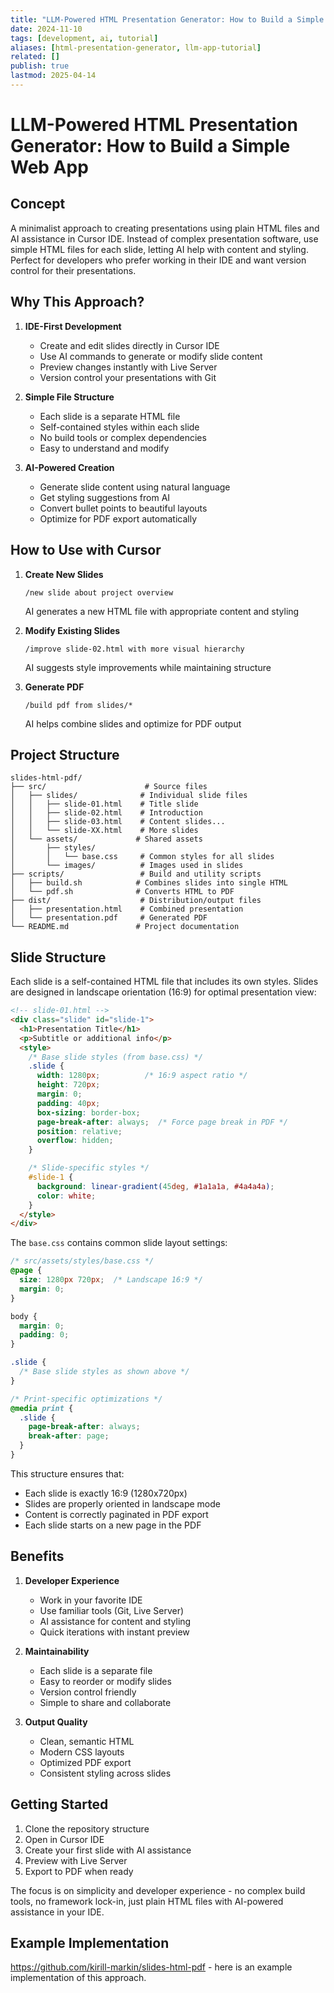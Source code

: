 ```yaml
---
title: "LLM-Powered HTML Presentation Generator: How to Build a Simple Web App"
date: 2024-11-10
tags: [development, ai, tutorial]
aliases: [html-presentation-generator, llm-app-tutorial]
related: []
publish: true
lastmod: 2025-04-14
---
```


# LLM-Powered HTML Presentation Generator: How to Build a Simple Web App

## Concept

A minimalist approach to creating presentations using plain HTML files and AI assistance in Cursor IDE. Instead of complex presentation software, use simple HTML files for each slide, letting AI help with content and styling. Perfect for developers who prefer working in their IDE and want version control for their presentations.

## Why This Approach?

1. **IDE-First Development**
   - Create and edit slides directly in Cursor IDE
   - Use AI commands to generate or modify slide content
   - Preview changes instantly with Live Server
   - Version control your presentations with Git

2. **Simple File Structure**
   - Each slide is a separate HTML file
   - Self-contained styles within each slide
   - No build tools or complex dependencies
   - Easy to understand and modify

3. **AI-Powered Creation**
   - Generate slide content using natural language
   - Get styling suggestions from AI
   - Convert bullet points to beautiful layouts
   - Optimize for PDF export automatically

## How to Use with Cursor

1. **Create New Slides**
   ```
   /new slide about project overview
   ```
   AI generates a new HTML file with appropriate content and styling

2. **Modify Existing Slides**
   ```
   /improve slide-02.html with more visual hierarchy
   ```
   AI suggests style improvements while maintaining structure

3. **Generate PDF**
   ```
   /build pdf from slides/*
   ```
   AI helps combine slides and optimize for PDF output

## Project Structure

```
slides-html-pdf/
├── src/                      # Source files
│   ├── slides/              # Individual slide files
│   │   ├── slide-01.html    # Title slide
│   │   ├── slide-02.html    # Introduction
│   │   ├── slide-03.html    # Content slides...
│   │   └── slide-XX.html    # More slides
│   └── assets/             # Shared assets
│       ├── styles/              
│       │   └── base.css     # Common styles for all slides
│       └── images/          # Images used in slides
├── scripts/                 # Build and utility scripts
│   ├── build.sh            # Combines slides into single HTML
│   └── pdf.sh              # Converts HTML to PDF
├── dist/                    # Distribution/output files
│   ├── presentation.html    # Combined presentation
│   └── presentation.pdf     # Generated PDF
└── README.md               # Project documentation
```

## Slide Structure

Each slide is a self-contained HTML file that includes its own styles. Slides are designed in landscape orientation (16:9) for optimal presentation view:

```html
<!-- slide-01.html -->
<div class="slide" id="slide-1">
  <h1>Presentation Title</h1>
  <p>Subtitle or additional info</p>
  <style>
    /* Base slide styles (from base.css) */
    .slide {
      width: 1280px;          /* 16:9 aspect ratio */
      height: 720px;
      margin: 0;
      padding: 40px;
      box-sizing: border-box;
      page-break-after: always;  /* Force page break in PDF */
      position: relative;
      overflow: hidden;
    }

    /* Slide-specific styles */
    #slide-1 {
      background: linear-gradient(45deg, #1a1a1a, #4a4a4a);
      color: white;
    }
  </style>
</div>
```

The `base.css` contains common slide layout settings:

```css
/* src/assets/styles/base.css */
@page {
  size: 1280px 720px;  /* Landscape 16:9 */
  margin: 0;
}

body {
  margin: 0;
  padding: 0;
}

.slide {
  /* Base slide styles as shown above */
}

/* Print-specific optimizations */
@media print {
  .slide {
    page-break-after: always;
    break-after: page;
  }
}
```

This structure ensures that:
- Each slide is exactly 16:9 (1280x720px)
- Slides are properly oriented in landscape mode
- Content is correctly paginated in PDF export
- Each slide starts on a new page in the PDF

## Benefits

1. **Developer Experience**
   - Work in your favorite IDE
   - Use familiar tools (Git, Live Server)
   - AI assistance for content and styling
   - Quick iterations with instant preview

2. **Maintainability**
   - Each slide is a separate file
   - Easy to reorder or modify slides
   - Version control friendly
   - Simple to share and collaborate

3. **Output Quality**
   - Clean, semantic HTML
   - Modern CSS layouts
   - Optimized PDF export
   - Consistent styling across slides

## Getting Started

1. Clone the repository structure
2. Open in Cursor IDE
3. Create your first slide with AI assistance
4. Preview with Live Server
5. Export to PDF when ready

The focus is on simplicity and developer experience - no complex build tools, no framework lock-in, just plain HTML files with AI-powered assistance in your IDE.

## Example Implementation

<https://github.com/kirill-markin/slides-html-pdf> - here is an example implementation of this approach.

